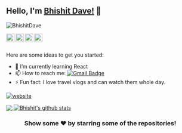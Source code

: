 ## Hello, I'm [Bhishit Dave!](https://bhishitdave.tech/) 👋

<p align="left"> <img src="https://komarev.com/ghpvc/?username=BhishitDave&label=Views&color=blue&style=plastic" alt="BhishitDave" /> </p>


<a href="https://www.linkedin.com/in/bhishit-dave-a82908187/">
  <img align="left" alt="Bhishit's Linkdein" width="22px" src="https://cdn.jsdelivr.net/npm/simple-icons@v3/icons/linkedin.svg" />
</a>
<a href="https://github.com/BhishitDave">
  <img align="left" alt="Bhishit's Github" width="22px" src="https://cdn.jsdelivr.net/npm/simple-icons@v3/icons/github.svg" />
</a>
<a href="https://www.instagram.com/bhishit_18/?hl=en">
  <img align="left" alt="Bhishit's Instagram" width="22px" src="https://cdn.jsdelivr.net/npm/simple-icons@v3/icons/instagram.svg" />
</a>
<a href="https://www.facebook.com/bhishit.dave/">
  <img align="left" alt="Bhishit's Facebook" width="22px" src="https://cdn.jsdelivr.net/npm/simple-icons@v3/icons/facebook.svg" />
</a>


<br/>
<br/>


Here are some ideas to get you started:

- 🌱 I’m currently learning React
- 📫 How to reach me:  [![Gmail Badge](https://img.shields.io/badge/-mgorasiya1974@gmail.com-c14438?style=flat-square&logo=Gmail&logoColor=white&link=mailto:bhishitdave1809@gmail.com)](mailto:bhishitdave1809@gmail.com)
- ⚡ Fun fact: I love travel vlogs and can watch them whole day.

[![website](https://img.shields.io/badge/PortfolioWebsite-bhishitdave.tech-2648ff?style=flat-square&logo=google-chrome)](https://bhishitdave.tech/)


<a href="https://github.com/BhishitDave">
  <img align="center" src="https://github-readme-stats.vercel.app/api/top-langs/?username=BhishitDave&theme=light&hide_langs_below=1" />
</a>
<a href="https://github.com/BhishitDave">
 <img align="center" src="https://github-readme-stats.vercel.app/api?username=BhishitDave&show_icons=true&theme=light&line_height=27" alt="Bhishit's github stats"/>
</a>

<div align="center">

### Show some ❤️ by starring some of the repositories!

</div>
